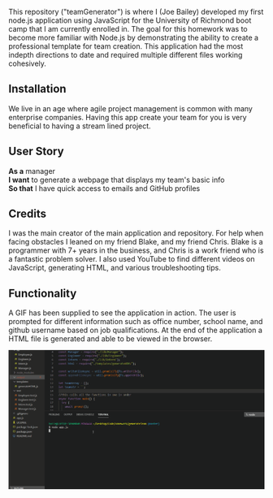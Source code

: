 This repository ("teamGenerator") is where I (Joe Bailey) developed my first node.js application using JavaScript for the University of Richmond boot camp that I am currently enrolled in. The goal for this homework was to become more familiar with Node.js by demonstrating the ability to create a professional template for team creation. This application had the most indepth directions to date and required multiple different files working cohesively.


## Installation

We live in an age where agile project management is common with many enterprise companies. Having this app create your team for you is very beneficial to having a stream lined project.

## User Story
**As a** manager\
**I want** to generate a webpage that displays my team's basic info\
**So that** I have quick access to emails and GitHub profiles

## Credits

I was the main creator of the main application and repository. For help when facing obstacles I leaned on my friend Blake, and my friend Chris. Blake is a programmer with 7+ years in the business, and Chris is a work friend who is a fantastic problem solver. I also used YouTube to find different videos on JavaScript, generating HTML, and various troubleshooting tips.

## Functionality

A GIF has been supplied to see the application in action. The user is prompted for different information such as office number, school name, and github username based on job qualifications. At the end of the application a HTML file is generated and able to be viewed in the browser. 

![](teamGen.gif)


